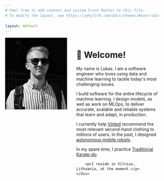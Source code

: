 ```yaml
---
# Feel free to add content and custom Front Matter to this file.
# To modify the layout, see https://jekyllrb.com/docs/themes/#overriding-theme-defaults

layout: default
---
```


<style>

@media (min-width: 500px) {
.grid-container {
    display: grid;
    grid-template-columns: 1.5fr 2fr;
    gap: 30px;
}
}

@media (max-width: 499px) {
.grid-container {
    display: block;
}

.grid-item {
    margin-bottom: 30px;
}
}

</style>

<div class="grid-container">
    <img class="grid-item one" src="/assets/IMG_0762.jpeg" />
    <div class="grid-item two">
        <h1>👋 Welcome!</h1>
        <p>My name is Lukas. I am a software engineer who loves using data and machine learning to tackle today's most challenging issues.</p>
        <p>I build software for the entire lifecycle of machine learning. I design models, as well as work on MLOps, to deliver accurate, scalable and reliable systems that learn and adapt, in production.</p>
        <p>I currently help <a href="https://www.vinted.fr/" target="_blank">Vinted</a> recommend the most relevant second-hand clothing to millions of users. In the past, 
        I designed <a href="https://arxiv.org/abs/1910.06658" target="_blank">autonomous mobile robots</a>.</p>
        <!-- <p>Read the full CV here.</p> -->
        <p>In my spare time, I practice <a href="2021/11/21/no-time-to-plan.html" target="_blank">Traditional Karate-do</a>.</p>
        
        <p>I reside in Vilnius, Lithuania, at the moment.</p>
    </div>
</div>
